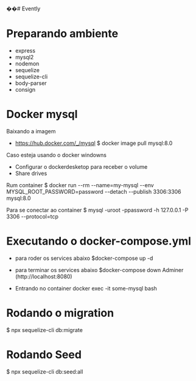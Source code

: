 ��# Evently

# Preparando ambiente
  * express
  * mysql2
  * nodemon
  * sequelize
  * sequelize-cli
  * body-parser
  * consign

# Docker mysql
 Baixando a imagem
 * https://hub.docker.com/_/mysql
  $ docker image pull mysql:8.0
 
 Caso esteja usando o docker windowns 
 * Configurar o dockerdesketop para receber o volume
 * Share drives
 
 Rum container
 $ docker run --rm --name=my-mysql --env MYSQL_ROOT_PASSWORD=password --detach --publish 3306:3306 mysql:8.0
 
 Para se conectar ao container
 $ mysql -uroot -ppassword -h 127.0.0.1 -P 3306 --protocol=tcp

# Executando o docker-compose.yml
 * para roder os services abaixo
  $docker-compose up -d

 * para terminar os services abaixo
  $docker-compose down 
  Adminer (http://localhost:8080)
  
 * Entrando no container
  docker exec -it some-mysql bash

  # Rodando o migration
  $ npx sequelize-cli db:migrate
  # Rodando Seed 
  $ npx sequelize-cli db:seed:all
  

